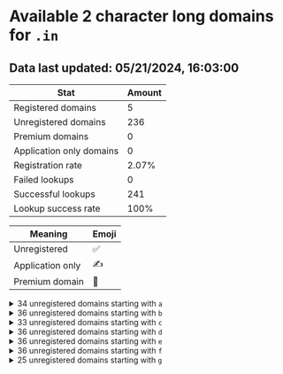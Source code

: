 # Available 2 character long domains for `.in`

## Data last updated: 05/21/2024, 16:03:00

|Stat|Amount|
|--|--|
|Registered domains|5|
|Unregistered domains|236|
|Premium domains|0|
|Application only domains|0|
|Registration rate|2.07%|
|Failed lookups|0|
|Successful lookups|241|
|Lookup success rate|100%|


|Meaning|Emoji|
|--|--|
|Unregistered|:white_check_mark:|
|Application only|:writing_hand:|
|Premium domain|:gem:|

<details>
<summary>34 unregistered domains starting with <bold><code>a</code></bold></summary>

|Type|Domain|
|--|--|
|:white_check_mark:|`a0.in`|
|:white_check_mark:|`a1.in`|
|:white_check_mark:|`a2.in`|
|:white_check_mark:|`a3.in`|
|:white_check_mark:|`a4.in`|
|:white_check_mark:|`a5.in`|
|:white_check_mark:|`a6.in`|
|:white_check_mark:|`a7.in`|
|:white_check_mark:|`a8.in`|
|:white_check_mark:|`a9.in`|
|:white_check_mark:|`aa.in`|
|:white_check_mark:|`ab.in`|
|:white_check_mark:|`ad.in`|
|:white_check_mark:|`ae.in`|
|:white_check_mark:|`af.in`|
|:white_check_mark:|`ag.in`|
|:white_check_mark:|`ah.in`|
|:white_check_mark:|`aj.in`|
|:white_check_mark:|`ak.in`|
|:white_check_mark:|`al.in`|
|:white_check_mark:|`am.in`|
|:white_check_mark:|`an.in`|
|:white_check_mark:|`ao.in`|
|:white_check_mark:|`ap.in`|
|:white_check_mark:|`aq.in`|
|:white_check_mark:|`ar.in`|
|:white_check_mark:|`as.in`|
|:white_check_mark:|`at.in`|
|:white_check_mark:|`au.in`|
|:white_check_mark:|`av.in`|
|:white_check_mark:|`aw.in`|
|:white_check_mark:|`ax.in`|
|:white_check_mark:|`ay.in`|
|:white_check_mark:|`az.in`|
</details>
<details>
<summary>36 unregistered domains starting with <bold><code>b</code></bold></summary>

|Type|Domain|
|--|--|
|:white_check_mark:|`b0.in`|
|:white_check_mark:|`b1.in`|
|:white_check_mark:|`b2.in`|
|:white_check_mark:|`b3.in`|
|:white_check_mark:|`b4.in`|
|:white_check_mark:|`b5.in`|
|:white_check_mark:|`b6.in`|
|:white_check_mark:|`b7.in`|
|:white_check_mark:|`b8.in`|
|:white_check_mark:|`b9.in`|
|:white_check_mark:|`ba.in`|
|:white_check_mark:|`bb.in`|
|:white_check_mark:|`bc.in`|
|:white_check_mark:|`bd.in`|
|:white_check_mark:|`be.in`|
|:white_check_mark:|`bf.in`|
|:white_check_mark:|`bg.in`|
|:white_check_mark:|`bh.in`|
|:white_check_mark:|`bi.in`|
|:white_check_mark:|`bj.in`|
|:white_check_mark:|`bk.in`|
|:white_check_mark:|`bl.in`|
|:white_check_mark:|`bm.in`|
|:white_check_mark:|`bn.in`|
|:white_check_mark:|`bo.in`|
|:white_check_mark:|`bp.in`|
|:white_check_mark:|`bq.in`|
|:white_check_mark:|`br.in`|
|:white_check_mark:|`bs.in`|
|:white_check_mark:|`bt.in`|
|:white_check_mark:|`bu.in`|
|:white_check_mark:|`bv.in`|
|:white_check_mark:|`bw.in`|
|:white_check_mark:|`bx.in`|
|:white_check_mark:|`by.in`|
|:white_check_mark:|`bz.in`|
</details>
<details>
<summary>33 unregistered domains starting with <bold><code>c</code></bold></summary>

|Type|Domain|
|--|--|
|:white_check_mark:|`c0.in`|
|:white_check_mark:|`c1.in`|
|:white_check_mark:|`c2.in`|
|:white_check_mark:|`c3.in`|
|:white_check_mark:|`c4.in`|
|:white_check_mark:|`c5.in`|
|:white_check_mark:|`c6.in`|
|:white_check_mark:|`c7.in`|
|:white_check_mark:|`c8.in`|
|:white_check_mark:|`c9.in`|
|:white_check_mark:|`ca.in`|
|:white_check_mark:|`cb.in`|
|:white_check_mark:|`cc.in`|
|:white_check_mark:|`cd.in`|
|:white_check_mark:|`ce.in`|
|:white_check_mark:|`cf.in`|
|:white_check_mark:|`cg.in`|
|:white_check_mark:|`ch.in`|
|:white_check_mark:|`ci.in`|
|:white_check_mark:|`cj.in`|
|:white_check_mark:|`ck.in`|
|:white_check_mark:|`cl.in`|
|:white_check_mark:|`cm.in`|
|:white_check_mark:|`cp.in`|
|:white_check_mark:|`cq.in`|
|:white_check_mark:|`cr.in`|
|:white_check_mark:|`ct.in`|
|:white_check_mark:|`cu.in`|
|:white_check_mark:|`cv.in`|
|:white_check_mark:|`cw.in`|
|:white_check_mark:|`cx.in`|
|:white_check_mark:|`cy.in`|
|:white_check_mark:|`cz.in`|
</details>
<details>
<summary>36 unregistered domains starting with <bold><code>d</code></bold></summary>

|Type|Domain|
|--|--|
|:white_check_mark:|`d0.in`|
|:white_check_mark:|`d1.in`|
|:white_check_mark:|`d2.in`|
|:white_check_mark:|`d3.in`|
|:white_check_mark:|`d4.in`|
|:white_check_mark:|`d5.in`|
|:white_check_mark:|`d6.in`|
|:white_check_mark:|`d7.in`|
|:white_check_mark:|`d8.in`|
|:white_check_mark:|`d9.in`|
|:white_check_mark:|`da.in`|
|:white_check_mark:|`db.in`|
|:white_check_mark:|`dc.in`|
|:white_check_mark:|`dd.in`|
|:white_check_mark:|`de.in`|
|:white_check_mark:|`df.in`|
|:white_check_mark:|`dg.in`|
|:white_check_mark:|`dh.in`|
|:white_check_mark:|`di.in`|
|:white_check_mark:|`dj.in`|
|:white_check_mark:|`dk.in`|
|:white_check_mark:|`dl.in`|
|:white_check_mark:|`dm.in`|
|:white_check_mark:|`dn.in`|
|:white_check_mark:|`do.in`|
|:white_check_mark:|`dp.in`|
|:white_check_mark:|`dq.in`|
|:white_check_mark:|`dr.in`|
|:white_check_mark:|`ds.in`|
|:white_check_mark:|`dt.in`|
|:white_check_mark:|`du.in`|
|:white_check_mark:|`dv.in`|
|:white_check_mark:|`dw.in`|
|:white_check_mark:|`dx.in`|
|:white_check_mark:|`dy.in`|
|:white_check_mark:|`dz.in`|
</details>
<details>
<summary>36 unregistered domains starting with <bold><code>e</code></bold></summary>

|Type|Domain|
|--|--|
|:white_check_mark:|`e0.in`|
|:white_check_mark:|`e1.in`|
|:white_check_mark:|`e2.in`|
|:white_check_mark:|`e3.in`|
|:white_check_mark:|`e4.in`|
|:white_check_mark:|`e5.in`|
|:white_check_mark:|`e6.in`|
|:white_check_mark:|`e7.in`|
|:white_check_mark:|`e8.in`|
|:white_check_mark:|`e9.in`|
|:white_check_mark:|`ea.in`|
|:white_check_mark:|`eb.in`|
|:white_check_mark:|`ec.in`|
|:white_check_mark:|`ed.in`|
|:white_check_mark:|`ee.in`|
|:white_check_mark:|`ef.in`|
|:white_check_mark:|`eg.in`|
|:white_check_mark:|`eh.in`|
|:white_check_mark:|`ei.in`|
|:white_check_mark:|`ej.in`|
|:white_check_mark:|`ek.in`|
|:white_check_mark:|`el.in`|
|:white_check_mark:|`em.in`|
|:white_check_mark:|`en.in`|
|:white_check_mark:|`eo.in`|
|:white_check_mark:|`ep.in`|
|:white_check_mark:|`eq.in`|
|:white_check_mark:|`er.in`|
|:white_check_mark:|`es.in`|
|:white_check_mark:|`et.in`|
|:white_check_mark:|`eu.in`|
|:white_check_mark:|`ev.in`|
|:white_check_mark:|`ew.in`|
|:white_check_mark:|`ex.in`|
|:white_check_mark:|`ey.in`|
|:white_check_mark:|`ez.in`|
</details>
<details>
<summary>36 unregistered domains starting with <bold><code>f</code></bold></summary>

|Type|Domain|
|--|--|
|:white_check_mark:|`f0.in`|
|:white_check_mark:|`f1.in`|
|:white_check_mark:|`f2.in`|
|:white_check_mark:|`f3.in`|
|:white_check_mark:|`f4.in`|
|:white_check_mark:|`f5.in`|
|:white_check_mark:|`f6.in`|
|:white_check_mark:|`f7.in`|
|:white_check_mark:|`f8.in`|
|:white_check_mark:|`f9.in`|
|:white_check_mark:|`fa.in`|
|:white_check_mark:|`fb.in`|
|:white_check_mark:|`fc.in`|
|:white_check_mark:|`fd.in`|
|:white_check_mark:|`fe.in`|
|:white_check_mark:|`ff.in`|
|:white_check_mark:|`fg.in`|
|:white_check_mark:|`fh.in`|
|:white_check_mark:|`fi.in`|
|:white_check_mark:|`fj.in`|
|:white_check_mark:|`fk.in`|
|:white_check_mark:|`fl.in`|
|:white_check_mark:|`fm.in`|
|:white_check_mark:|`fn.in`|
|:white_check_mark:|`fo.in`|
|:white_check_mark:|`fp.in`|
|:white_check_mark:|`fq.in`|
|:white_check_mark:|`fr.in`|
|:white_check_mark:|`fs.in`|
|:white_check_mark:|`ft.in`|
|:white_check_mark:|`fu.in`|
|:white_check_mark:|`fv.in`|
|:white_check_mark:|`fw.in`|
|:white_check_mark:|`fx.in`|
|:white_check_mark:|`fy.in`|
|:white_check_mark:|`fz.in`|
</details>
<details>
<summary>25 unregistered domains starting with <bold><code>g</code></bold></summary>

|Type|Domain|
|--|--|
|:white_check_mark:|`ga.in`|
|:white_check_mark:|`gb.in`|
|:white_check_mark:|`gc.in`|
|:white_check_mark:|`gd.in`|
|:white_check_mark:|`ge.in`|
|:white_check_mark:|`gf.in`|
|:white_check_mark:|`gg.in`|
|:white_check_mark:|`gh.in`|
|:white_check_mark:|`gi.in`|
|:white_check_mark:|`gj.in`|
|:white_check_mark:|`gk.in`|
|:white_check_mark:|`gl.in`|
|:white_check_mark:|`gm.in`|
|:white_check_mark:|`gn.in`|
|:white_check_mark:|`go.in`|
|:white_check_mark:|`gp.in`|
|:white_check_mark:|`gq.in`|
|:white_check_mark:|`gr.in`|
|:white_check_mark:|`gs.in`|
|:white_check_mark:|`gt.in`|
|:white_check_mark:|`gu.in`|
|:white_check_mark:|`gv.in`|
|:white_check_mark:|`gw.in`|
|:white_check_mark:|`gx.in`|
|:white_check_mark:|`gy.in`|
</details>